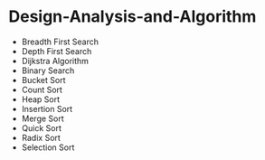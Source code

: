 # Design-Analysis-and-Algorithm

<ul>
  <li>Breadth First Search</li>
  <li>Depth First Search</li>
  <li>Dijkstra Algorithm</li>
  <li>Binary Search</li>
  <li>Bucket Sort</li>
  <li>Count Sort</li>
  <li>Heap Sort</li>
  <li>Insertion Sort</li>
  <li>Merge Sort</li>
  <li>Quick Sort</li>
  <li>Radix Sort</li>
  <li>Selection Sort</li>
</ul>
